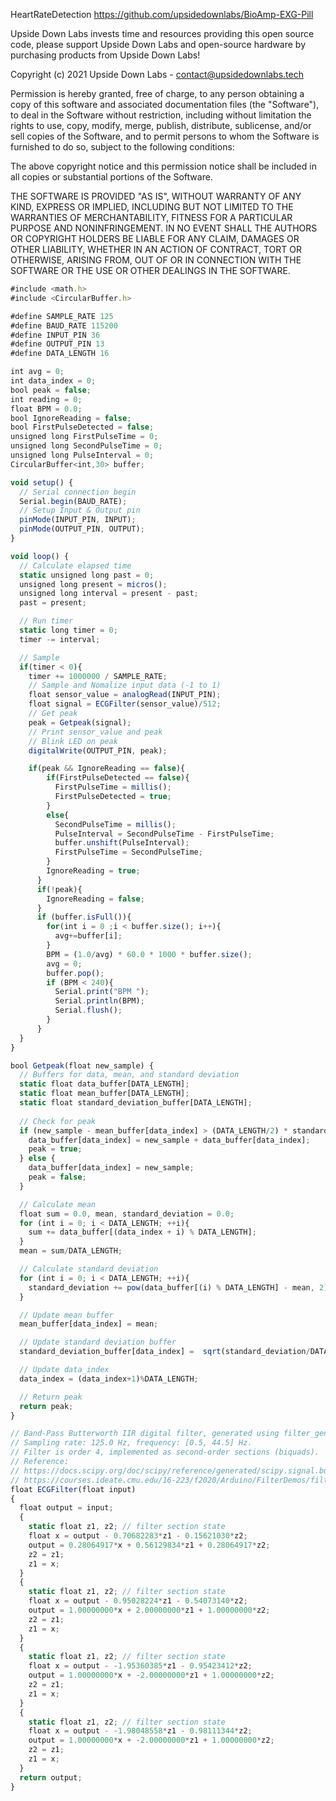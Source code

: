 HeartRateDetection
https://github.com/upsidedownlabs/BioAmp-EXG-Pill

Upside Down Labs invests time and resources providing this open source code,
please support Upside Down Labs and open-source hardware by purchasing
products from Upside Down Labs!

Copyright (c) 2021 Upside Down Labs - contact@upsidedownlabs.tech

Permission is hereby granted, free of charge, to any person obtaining a copy
of this software and associated documentation files (the "Software"), to deal
in the Software without restriction, including without limitation the rights
to use, copy, modify, merge, publish, distribute, sublicense, and/or sell
copies of the Software, and to permit persons to whom the Software is
furnished to do so, subject to the following conditions:

The above copyright notice and this permission notice shall be included in all
copies or substantial portions of the Software.

THE SOFTWARE IS PROVIDED "AS IS", WITHOUT WARRANTY OF ANY KIND, EXPRESS OR
IMPLIED, INCLUDING BUT NOT LIMITED TO THE WARRANTIES OF MERCHANTABILITY,
FITNESS FOR A PARTICULAR PURPOSE AND NONINFRINGEMENT. IN NO EVENT SHALL THE
AUTHORS OR COPYRIGHT HOLDERS BE LIABLE FOR ANY CLAIM, DAMAGES OR OTHER
LIABILITY, WHETHER IN AN ACTION OF CONTRACT, TORT OR OTHERWISE, ARISING FROM,
OUT OF OR IN CONNECTION WITH THE SOFTWARE OR THE USE OR OTHER DEALINGS IN THE
SOFTWARE.

```js
#include <math.h>
#include <CircularBuffer.h>

#define SAMPLE_RATE 125
#define BAUD_RATE 115200
#define INPUT_PIN 36
#define OUTPUT_PIN 13
#define DATA_LENGTH 16

int avg = 0;
int data_index = 0;
bool peak = false;
int reading = 0;
float BPM = 0.0;
bool IgnoreReading = false;
bool FirstPulseDetected = false;
unsigned long FirstPulseTime = 0;
unsigned long SecondPulseTime = 0;
unsigned long PulseInterval = 0;
CircularBuffer<int,30> buffer;

void setup() {
  // Serial connection begin
  Serial.begin(BAUD_RATE);
  // Setup Input & Output pin
  pinMode(INPUT_PIN, INPUT);
  pinMode(OUTPUT_PIN, OUTPUT);
}

void loop() {
  // Calculate elapsed time
  static unsigned long past = 0;
  unsigned long present = micros();
  unsigned long interval = present - past;
  past = present;

  // Run timer
  static long timer = 0;
  timer -= interval;

  // Sample
  if(timer < 0){
    timer += 1000000 / SAMPLE_RATE;
    // Sample and Nomalize input data (-1 to 1)
    float sensor_value = analogRead(INPUT_PIN);
    float signal = ECGFilter(sensor_value)/512;
    // Get peak
    peak = Getpeak(signal);
    // Print sensor_value and peak
    // Blink LED on peak
    digitalWrite(OUTPUT_PIN, peak);

    if(peak && IgnoreReading == false){
        if(FirstPulseDetected == false){
          FirstPulseTime = millis();
          FirstPulseDetected = true;
        }
        else{
          SecondPulseTime = millis();
          PulseInterval = SecondPulseTime - FirstPulseTime;
          buffer.unshift(PulseInterval);
          FirstPulseTime = SecondPulseTime;
        }
        IgnoreReading = true;
      }
      if(!peak){
        IgnoreReading = false;
      }  
      if (buffer.isFull()){
        for(int i = 0 ;i < buffer.size(); i++){
          avg+=buffer[i];
        }
        BPM = (1.0/avg) * 60.0 * 1000 * buffer.size();
        avg = 0;
        buffer.pop();
        if (BPM < 240){
          Serial.print("BPM ");
          Serial.println(BPM);
          Serial.flush();
        }
      }  
  }
}

bool Getpeak(float new_sample) {
  // Buffers for data, mean, and standard deviation
  static float data_buffer[DATA_LENGTH];
  static float mean_buffer[DATA_LENGTH];
  static float standard_deviation_buffer[DATA_LENGTH];
  
  // Check for peak
  if (new_sample - mean_buffer[data_index] > (DATA_LENGTH/2) * standard_deviation_buffer[data_index]) {
    data_buffer[data_index] = new_sample + data_buffer[data_index];
    peak = true;
  } else {
    data_buffer[data_index] = new_sample;
    peak = false;
  }

  // Calculate mean
  float sum = 0.0, mean, standard_deviation = 0.0;
  for (int i = 0; i < DATA_LENGTH; ++i){
    sum += data_buffer[(data_index + i) % DATA_LENGTH];
  }
  mean = sum/DATA_LENGTH;

  // Calculate standard deviation
  for (int i = 0; i < DATA_LENGTH; ++i){
    standard_deviation += pow(data_buffer[(i) % DATA_LENGTH] - mean, 2);
  }

  // Update mean buffer
  mean_buffer[data_index] = mean;

  // Update standard deviation buffer
  standard_deviation_buffer[data_index] =  sqrt(standard_deviation/DATA_LENGTH);

  // Update data_index
  data_index = (data_index+1)%DATA_LENGTH;

  // Return peak
  return peak;
}

// Band-Pass Butterworth IIR digital filter, generated using filter_gen.py.
// Sampling rate: 125.0 Hz, frequency: [0.5, 44.5] Hz.
// Filter is order 4, implemented as second-order sections (biquads).
// Reference:
// https://docs.scipy.org/doc/scipy/reference/generated/scipy.signal.butter.html
// https://courses.ideate.cmu.edu/16-223/f2020/Arduino/FilterDemos/filter_gen.py
float ECGFilter(float input)
{
  float output = input;
  {
    static float z1, z2; // filter section state
    float x = output - 0.70682283*z1 - 0.15621030*z2;
    output = 0.28064917*x + 0.56129834*z1 + 0.28064917*z2;
    z2 = z1;
    z1 = x;
  }
  {
    static float z1, z2; // filter section state
    float x = output - 0.95028224*z1 - 0.54073140*z2;
    output = 1.00000000*x + 2.00000000*z1 + 1.00000000*z2;
    z2 = z1;
    z1 = x;
  }
  {
    static float z1, z2; // filter section state
    float x = output - -1.95360385*z1 - 0.95423412*z2;
    output = 1.00000000*x + -2.00000000*z1 + 1.00000000*z2;
    z2 = z1;
    z1 = x;
  }
  {
    static float z1, z2; // filter section state
    float x = output - -1.98048558*z1 - 0.98111344*z2;
    output = 1.00000000*x + -2.00000000*z1 + 1.00000000*z2;
    z2 = z1;
    z1 = x;
  }
  return output;
}
```